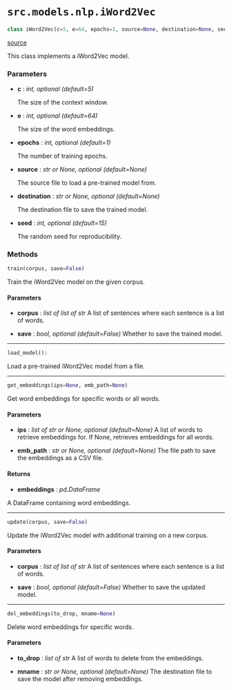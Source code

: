 # `src.models.nlp.iWord2Vec`

```python
class iWord2Vec(c=5, e=64, epochs=1, source=None, destination=None, seed=15)
```
[source](../src/models/nlp/iword2vec.py)

This class implements a iWord2Vec model.

### Parameters

- **c** : _int, optional (default=5)_

    The size of the context window.

- **e** : _int, optional (default=64)_

    The size of the word embeddings.

- **epochs** : _int, optional (default=1)_

    The number of training epochs.

- **source** : _str or None, optional (default=None)_

    The source file to load a pre-trained model from.

- **destination** : _str or None, optional (default=None)_

    The destination file to save the trained model.

- **seed** : _int, optional (default=15)_

    The random seed for reproducibility.

### Methods
```python
train(corpus, save=False)
```
Train the iWord2Vec model on the given corpus.

#### Parameters
- **corpus** : _list of list of str_
    A list of sentences where each sentence is a list of words.

- **save** : _bool, optional (default=False)_
    Whether to save the trained model.

___
```python
load_model():
```
Load a pre-trained iWord2Vec model from a file.

___
```python
get_embeddings(ips=None, emb_path=None)
```
Get word embeddings for specific words or all words.

#### Parameters
- **ips** : _list of str or None, optional (default=None)_
    A list of words to retrieve embeddings for. If None, retrieves embeddings for all words.

- **emb_path** : _str or None, optional (default=None)_
    The file path to save the embeddings as a CSV file.

#### Returns
- **embeddings** : _pd.DataFrame_

A DataFrame containing word embeddings.

___
```python
update(corpus, save=False)
```
Update the iWord2Vec model with additional training on a new corpus.

#### Parameters
- **corpus** : _list of list of str_
    A list of sentences where each sentence is a list of words.

- **save** : _bool, optional (default=False)_
    Whether to save the updated model.

___
```python
del_embeddings(to_drop, mname=None)
```
Delete word embeddings for specific words.

#### Parameters
- **to_drop** : _list of str_
    A list of words to delete from the embeddings.

- **mname** : _str or None, optional (default=None)_
    The destination file to save the model after removing embeddings.